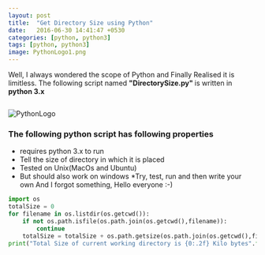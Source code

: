 ```yaml
---
layout: post
title:  "Get Directory Size using Python"
date:   2016-06-30 14:41:47 +0530
categories: [python, python3]
tags: [python, python3]
image: PythonLogo1.png
---
```



Well, I always wondered the scope of Python and Finally Realised it is limitless.
The following script named <b>"DirectorySize.py" </b>is written in <b>python 3.x</b>

<b><marquee><i class="fa fa-crosshairs fa-spin"></i><i class="fa fa-crosshairs fa-spin"></i><i class="fa fa-crosshairs fa-spin"></i><i class="fa fa-crosshairs fa-spin"></i></marquee></b>

![PythonLogo](https://3.bp.blogspot.com/-kcLiV-_6YVY/V3T1pCy6sgI/AAAAAAAAEgE/VgH8i96fprozYuFc8R5WZKfwuTLZEcgdwCLcB/s1600/computers%2Bprogramming%2Bpython%2BHD%2BWallpaper.png "PythonLogo")

### The following python script has following properties

* requires python 3.x to run
* Tell the size of directory in which it is placed
* Tested on Unix(MacOs and Ubuntu)
* But should also work on windows
*Try, test, run and then write your own
And I forgot something, Hello everyone  :-)

```python
import os
totalSize = 0
for filename in os.listdir(os.getcwd()):
    if not os.path.isfile(os.path.join(os.getcwd(),filename)):
        continue
    totalSize = totalSize + os.path.getsize(os.path.join(os.getcwd(),filename))
print("Total Size of current working directory is {0:.2f} Kilo bytes".format(totalSize/1024))
```
